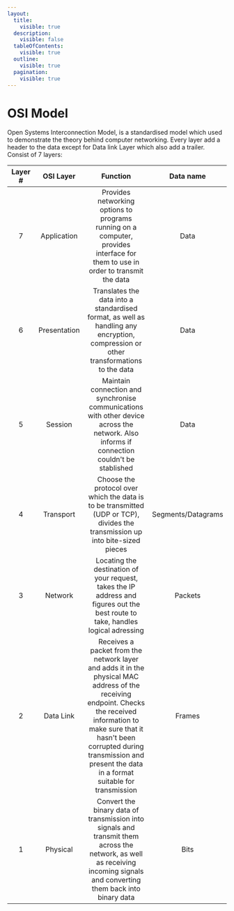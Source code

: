 ```yaml
---
layout:
  title:
    visible: true
  description:
    visible: false
  tableOfContents:
    visible: true
  outline:
    visible: true
  pagination:
    visible: true
---
```


# OSI Model

Open Systems Interconnection Model, is a standardised model which used to demonstrate the theory behind computer networking. Every layer add a header to the data except for Data link Layer which also add a trailer. Consist of 7 layers:

<table><thead><tr><th width="106" align="center">Layer #</th><th width="141" align="center">OSI Layer</th><th width="298" align="center">Function</th><th align="center">Data name</th></tr></thead><tbody><tr><td align="center">7</td><td align="center">Application</td><td align="center">Provides networking options to programs running on a computer, provides interface for them to use in order to transmit the data</td><td align="center">Data</td></tr><tr><td align="center">6</td><td align="center">Presentation</td><td align="center">Translates the data into a standardised format, as well as handling any encryption, compression or other transformations to the data</td><td align="center">Data</td></tr><tr><td align="center">5</td><td align="center">Session</td><td align="center">Maintain connection and synchronise communications with other device across the network. Also informs if connection couldn't be stablished</td><td align="center">Data</td></tr><tr><td align="center">4</td><td align="center">Transport</td><td align="center">Choose the protocol over which the data is to be transmitted (UDP or TCP), divides the transmission up into bite-sized pieces</td><td align="center">Segments/Datagrams</td></tr><tr><td align="center">3</td><td align="center">Network</td><td align="center">Locating the destination of your request, takes the IP address and figures out the best route to take, handles logical adressing</td><td align="center">Packets</td></tr><tr><td align="center">2</td><td align="center">Data Link</td><td align="center">Receives a packet from the network layer and adds it in the physical MAC address of the receiving endpoint. Checks the received information to make sure that it hasn't been corrupted during transmission and present the data in a format suitable for transmission</td><td align="center">Frames</td></tr><tr><td align="center">1</td><td align="center">Physical</td><td align="center">Convert the binary data of transmission into signals and transmit them across the network, as well as receiving incoming signals and converting them back into binary data</td><td align="center">Bits</td></tr></tbody></table>

